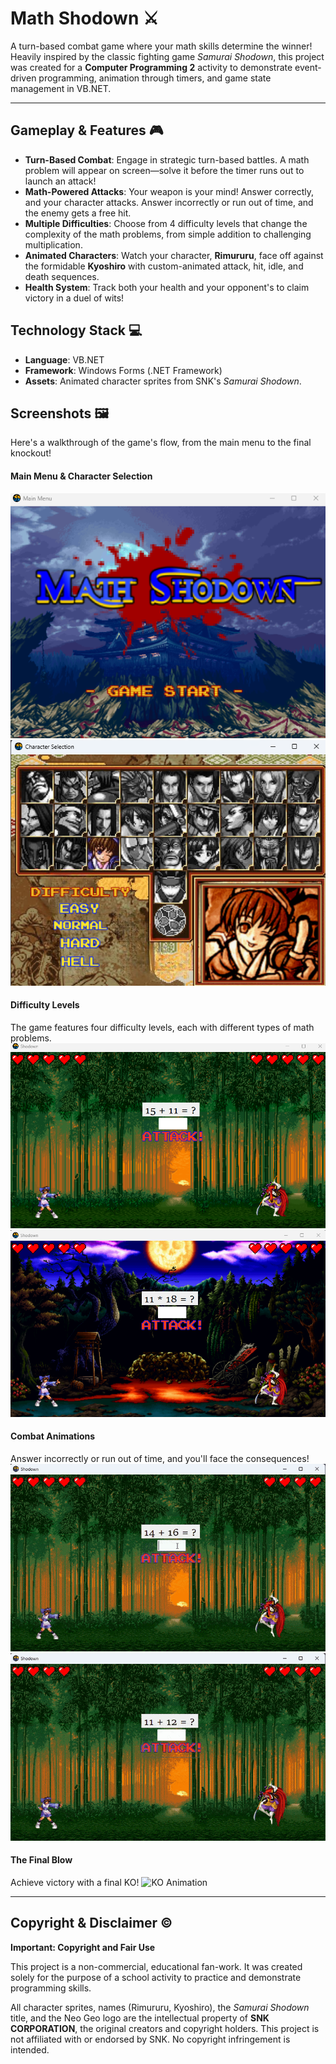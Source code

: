 # Math Shodown ⚔️

A turn-based combat game where your math skills determine the winner! Heavily inspired by the classic fighting game *Samurai Shodown*, this project was created for a **Computer Programming 2** activity to demonstrate event-driven programming, animation through timers, and game state management in VB.NET.

---

## Gameplay & Features 🎮

-   **Turn-Based Combat**: Engage in strategic turn-based battles. A math problem will appear on screen—solve it before the timer runs out to launch an attack!
-   **Math-Powered Attacks**: Your weapon is your mind! Answer correctly, and your character attacks. Answer incorrectly or run out of time, and the enemy gets a free hit.
-   **Multiple Difficulties**: Choose from 4 difficulty levels that change the complexity of the math problems, from simple addition to challenging multiplication.
-   **Animated Characters**: Watch your character, **Rimururu**, face off against the formidable **Kyoshiro** with custom-animated attack, hit, idle, and death sequences.
-   **Health System**: Track both your health and your opponent's to claim victory in a duel of wits!

## Technology Stack 💻

-   **Language**: VB.NET
-   **Framework**: Windows Forms (.NET Framework)
-   **Assets**: Animated character sprites from SNK's *Samurai Shodown*.

## Screenshots 🖼️

Here's a walkthrough of the game's flow, from the main menu to the final knockout!

#### Main Menu & Character Selection
![Main Menu Screen](MathShodown/screenshots/MainMenu.png)
![Character Selection Screen](MathShodown/screenshots/CharacterSelection.png)

#### Difficulty Levels
The game features four difficulty levels, each with different types of math problems.
![Easy Difficulty Gameplay](MathShodown/screenshots/EasyDifficulty.png)
![Hell Difficulty Gameplay](MathShodown/screenshots/HellDifficulty.png)

#### Combat Animations
Answer incorrectly or run out of time, and you'll face the consequences!
![Wrong Answer Animation](MathShodown/screenshots/WrongAnswer.gif)
![Time's Up Animation](MathShodown/screenshots/Time'sUp.gif)

#### The Final Blow
Achieve victory with a final KO!
![KO Animation](MathShodown/screenshots/KO.gif)

---

## Copyright & Disclaimer ©️

**Important: Copyright and Fair Use**

This project is a non-commercial, educational fan-work. It was created solely for the purpose of a school activity to practice and demonstrate programming skills.

All character sprites, names (Rimururu, Kyoshiro), the *Samurai Shodown* title, and the Neo Geo logo are the intellectual property of **SNK CORPORATION**, the original creators and copyright holders. This project is not affiliated with or endorsed by SNK. No copyright infringement is intended.
